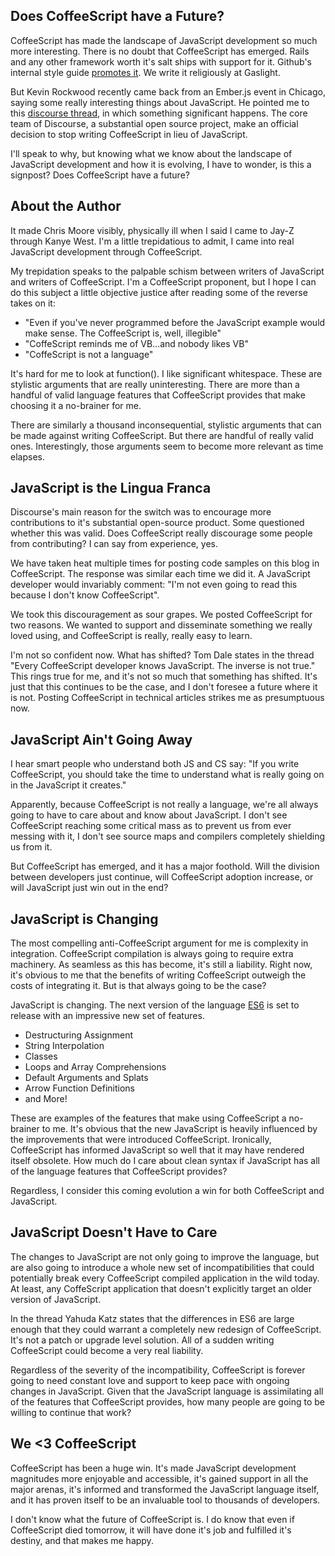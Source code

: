 ## Does CoffeeScript have a Future?

CoffeeScript has made the landscape of JavaScript development so much more interesting. There is no doubt that CoffeeScript has emerged.  Rails and any other framework worth it's salt ships with support for it. Github's internal style guide [promotes it](https://github.com/styleguide/javascript). We write it religiously at Gaslight.

But Kevin Rockwood recently came back from an Ember.js event in Chicago, saying some really interesting things about JavaScript. He pointed me to this [discourse thread](http://meta.discourse.org/t/is-it-better-for-discourse-to-use-javascript-or-coffeescript/3153/9), in which something significant happens. The core team of Discourse, a substantial open source project, make an official decision to stop writing CoffeeScript in lieu of JavaScript.

I'll speak to why, but knowing what we know about the landscape of JavaScript development and how it is evolving, I have to wonder, is this a signpost? Does CoffeeScript have a future?

## About the Author

It made Chris Moore visibly, physically ill when I said I came to Jay-Z through Kanye West. I'm a little trepidatious to admit, I came into real JavaScript development through CoffeeScript. 

My trepidation speaks to the palpable schism between writers of JavaScript and writers of CoffeeScript. I'm a CoffeeScript proponent, but I hope I can do this subject a little objective justice after reading some of the reverse takes on it:

- "Even if you've never programmed before the JavaScript example would make sense. The CoffeeScript is, well, illegible" 
- "CoffeScript reminds me of VB…and nobody likes VB"
- "CoffeScript is not a language"

It's hard for me to look at function(). I like significant whitespace. These are stylistic arguments that are really uninteresting. There are more than a handful of valid language features that CoffeeScript provides that make choosing it a no-brainer for me.

There are similarly a thousand inconsequential, stylistic arguments that can be made against writing CoffeeScript. But there are handful of really valid ones. Interestingly, those arguments seem to become more relevant as time elapses.

## JavaScript is the Lingua Franca

Discourse's main reason for the switch was to encourage more contributions to it's substantial open-source product. Some questioned whether this was valid. Does CoffeeScript really discourage some people from contributing? I can say from experience, yes.

We have taken heat multiple times for posting code samples on this blog in CoffeeScript. The response was similar each time we did it. A JavaScript developer would invariably comment: "I'm not even going to read this because I don't know CoffeeScript".

We took this discouragement as sour grapes. We posted CoffeeScript for two reasons. We wanted to support and disseminate something we really loved using, and CoffeeScript is really, really easy to learn.

I'm not so confident now. What has shifted? Tom Dale states in the thread "Every CoffeeScript developer knows JavaScript. The inverse is not true." This rings true for me, and it's not so much that something has shifted. It's just that this continues to be the case, and I don't foresee a future where it is not. Posting CoffeeScript in technical articles strikes me as presumptuous now.

## JavaScript Ain't Going Away

I hear smart people who understand both JS and CS say: "If you write CoffeeScript, you should take the time to understand what is really going on in the JavaScript it creates." 

Apparently, because CoffeeScript is not really a language, we're all always going to have to care about and know about JavaScript. I don't see CoffeeScript reaching some critical mass as to prevent us from ever messing with it, I don't see source maps and compilers completely shielding us from it.

But CoffeeScript has emerged, and it has a major foothold. Will the division between developers just continue, will CoffeeScript adoption increase, or will JavaScript just win out in the end?

## JavaScript is Changing

The most compelling anti-CoffeeScript argument for me is complexity in integration. CoffeeScript compilation is always going to require extra machinery. As seamless as this has become, it's still a liability. Right now, it's obvious to me that the benefits of writing CoffeeScript outweigh the costs of integrating it. But is that always going to be the case?

JavaScript is changing. The next version of the language [ES6](http://net.tutsplus.com/tutorials/javascript-ajax/eight-cool-features-coming-in-es6/) is set to release with an impressive new set of features.

- Destructuring Assignment
- String Interpolation
- Classes
- Loops and Array Comprehensions
- Default Arguments and Splats
- Arrow Function Definitions
- and More!

These are examples of the features that make using CoffeeScript a no-brainer to me. It's obvious that the new JavaScript is heavily influenced by the improvements that were introduced CoffeeScript. Ironically, CoffeeScript has informed JavaScript so well that it may have rendered itself obsolete. How much do I care about clean syntax if JavaScript has all of the language features that CoffeeScript provides?

Regardless, I consider this coming evolution a win for both CoffeeScript and JavaScript.

## JavaScript Doesn't Have to Care

The changes to JavaScript are not only going to improve the language, but are also going to introduce a whole new set of incompatibilities that could potentially break every CoffeeScript compiled application in the wild today. At least, any CoffeScript application that doesn't explicitly target an older version of JavaScript.

In the thread Yahuda Katz states that the differences in ES6 are large enough that they could warrant a completely new redesign of CoffeeScript. It's not a patch or upgrade level solution. All of a sudden writing CoffeeScript could become a very real liability.

Regardless of the severity of the incompatibility, CoffeeScript is forever going to need constant love and support to keep pace with ongoing changes in JavaScript. Given that the JavaScript language is assimilating all of the features that CoffeeScript provides, how many people are going to be willing to continue that work?

## We <3 CoffeeScript

CoffeeScript has been a huge win. It's made JavaScript development magnitudes more enjoyable and accessible, it's gained support in all the major arenas, it's informed and transformed the JavaScript language itself, and it has proven itself to be an invaluable tool to thousands of developers. 

I don't know what the future of CoffeeScript is. I do know that even if CoffeeScript died tomorrow, it will have done it's job and fulfilled it's destiny, and that makes me happy.
